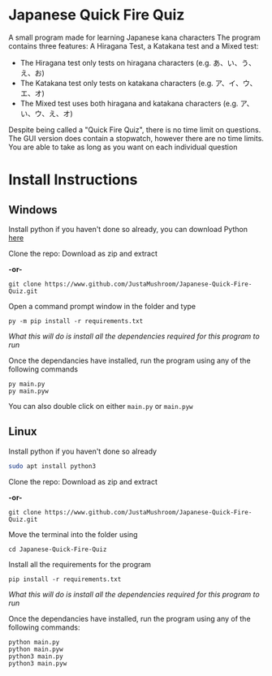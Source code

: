 # Japanese Quick Fire Quiz
A small program made for learning Japanese kana characters
The program contains three features: A Hiragana Test, a Katakana test and a Mixed test:
* The Hiragana test only tests on hiragana characters (e.g. あ、い、う、え、お)
* The Katakana test only tests on katakana characters (e.g. ア、イ、ウ、エ、オ)
* The Mixed test uses both hiragana and katakana characters (e.g. ア、い、ウ、え、オ)

Despite being called a "Quick Fire Quiz", there is no time limit on questions.
The GUI version does contain a stopwatch, however there are no time limits.
You are able to take as long as you want on each individual question


# Install Instructions
## Windows
Install python if you haven't done so already, you can download Python [here](https://python.org)

Clone the repo: Download as zip and extract 

__-or-__

```
git clone https://www.github.com/JustaMushroom/Japanese-Quick-Fire-Quiz.git
```

Open a command prompt window in the folder and type
```
py -m pip install -r requirements.txt
```
*What this will do is install all the dependencies required for this program to run*

Once the dependancies have installed, run the program using any of the following commands
```
py main.py
py main.pyw
```
You can also double click on either `main.py` or `main.pyw`

## Linux
Install python if you haven't done so already

```bash
sudo apt install python3
```

Clone the repo: Download as zip and extract 

__-or-__

```
git clone https://www.github.com/JustaMushroom/Japanese-Quick-Fire-Quiz.git
```

Move the terminal into the folder using
```
cd Japanese-Quick-Fire-Quiz
```

Install all the requirements for the program
```
pip install -r requirements.txt
```
*What this will do is install all the dependencies required for this program to run*

Once the dependancies have installed, run the program using any of the following commands:
```
python main.py
python main.pyw
python3 main.py
python3 main.pyw
```
